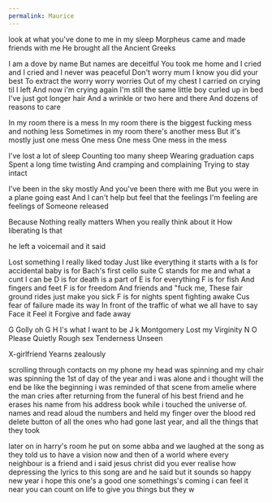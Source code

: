 ```yaml
---
permalink: Maurice
---
```

<span style="color:#000ff;">look at what you've done to me</span> 
<span style="color:#000ff;">in my sleep</span> 
<span style="color:#000ff;">Morpheus came and made friends with me</span> 
<span style="color:#000ff;">He brought all the Ancient Greeks</span> 

<span style="color:#000ff;">I am a dove by name</span> 
<span style="color:#000ff;">But names are deceitful</span> 
<span style="color:#000ff;">You took me home and I cried and I cried and I never was peaceful</span>
<span style="color:#000ff;">Don't worry mum I know you did your best</span> 
<span style="color:#000ff;">To extract the worry worry worries</span>
<span style="color:#000ff;">Out of my chest</span> 
<span style="color:#000ff;">I carried on crying til I left</span> 
<span style="color:#000ff;">And now i'm crying again</span> 
<span style="color:#000ff;">I'm still the same little boy curled up in bed</span> 
<span style="color:#000ff;">I've just got longer hair</span> 
<span style="color:#000ff;">And a wrinkle or two here and there</span> 
<span style="color:#000ff;">And dozens of reasons to care</span> 

<span style="color:#000ff;">In my room there is a mess</span> 
<span style="color:#000ff;">In my room there is the biggest fucking mess and nothing less</span> 
<span style="color:#000ff;">Sometimes in my room there's another mess</span> 
<span style="color:#000ff;">But it's mostly just one mess</span> 
<span style="color:#000ff;">One mess</span>
<span style="color:#000ff;">One mess</span> 
<span style="color:#000ff;">One mess in the mess</span>




<span style="color:#000ff;">I've lost a lot of sleep</span> 
<span style="color:#000ff;">Counting too many sheep</span> 
<span style="color:#000ff;">Wearing graduation caps</span> 
<span style="color:#000ff;">Spent a long time twisting</span> 
<span style="color:#000ff;">And cramping and complaining</span> 
<span style="color:#000ff;">Trying to stay intact</span> 

<span style="color:#000ff;">I've been in the sky mostly</span> 
<span style="color:#000ff;">And you've been there with me</span> 
<span style="color:#000ff;">But you were in a plane going east</span> 
<span style="color:#000ff;">And I can't help but feel that the feelings I'm feeling are feelings of Someone released</span> 


<span style="color:#000ff;">Because Nothing really matters</span> 
<span style="color:#000ff;">When you really think about it</span> 
<span style="color:#000ff;">How liberating</span> 
<span style="color:#000ff;">Is that</span> 



<span style="color:#000ff;">he left a voicemail and it said</span> 

<span style="color:#000ff;">Lost something I really liked today</span> 
<span style="color:#000ff;">Just like everything it starts with a</span> 
<span style="color:#000ff;">Is for accidental baby is for Bach's first cello suite</span> 
<span style="color:#000ff;">C stands for me and what a cunt I can be</span> 
<span style="color:#000ff;">D is for death is a part of E is for everything</span> 
<span style="color:#000ff;">F is for fish</span>
<span style="color:#000ff;">And fingers and feet</span> 
<span style="color:#000ff;">F is for freedom</span>
<span style="color:#000ff;">And friends and "fuck me,</span> 
<span style="color:#000ff;">These fair ground rides just make you sick</span>
<span style="color:#000ff;">F is for nights spent fighting awake</span> 
<span style="color:#000ff;">Cus fear of failure made its way</span> 
<span style="color:#000ff;">In front of the traffic of what we all have to say</span> 
<span style="color:#000ff;">Face it</span> 
<span style="color:#000ff;">Feel it</span> 
<span style="color:#000ff;">Forgive and fade away</span> 

<span style="color:#000ff;">G</span> 
<span style="color:#000ff;">Golly oh G</span> 
<span style="color:#000ff;">H I's what I want to be</span> 
<span style="color:#000ff;">J k</span> 
<span style="color:#000ff;">Montgomery</span> 
<span style="color:#000ff;">Lost my</span> 
<span style="color:#000ff;">Virginity</span>
<span style="color:#000ff;">N O</span> 
<span style="color:#000ff;">Please</span> 
<span style="color:#000ff;">Quietly</span> 
<span style="color:#000ff;">Rough sex</span> 
<span style="color:#000ff;">Tenderness Unseen</span> 

<span style="color:#000ff;">X-girlfriend</span> 
<span style="color:#000ff;">Yearns zealously</span> 


<span style="color:#000ff;">scrolling through contacts on my phone</span> 
<span style="color:#000ff;">my head was spinning and my chair was spinning</span> 
<span style="color:#000ff;">the 1st of day of the year and i was alone</span> 
<span style="color:#000ff;">and i thought will the end be like the beginning</span> 
<span style="color:#000ff;">i was reminded of that scene from amelie</span> 
<span style="color:#000ff;">where the man cries after returning from the funeral of his best friend</span> 
<span style="color:#000ff;">and he erases his name from his address book</span> 
<span style="color:#000ff;">while i touched the universe of. names</span>
<span style="color:#000ff;">and read aloud the numbers</span> 
<span style="color:#000ff;">and held my finger over the blood red delete button</span>
<span style="color:#000ff;">of all the ones who had gone last year, and all the things that they took</span> 

<span style="color:#000ff;">later on in harry's room he put on some abba</span> 
<span style="color:#000ff;">and we laughed at the song as they told us to have a</span> 
<span style="color:#000ff;">vision now and then of a world where every neighbour is a friend</span> 
<span style="color:#000ff;">and i said jesus christ did you ever realise how depressing the lyrics to this song are and he said but it sounds so happy</span> 
<span style="color:#000ff;">new year</span> 
<span style="color:#000ff;">i hope this one's a good one</span> 
<span style="color:#000ff;">somethings's coming i can feel it near</span> 
<span style="color:#000ff;">you can count on life to give you things</span> 
<span style="color:#000ff;">but they w</span>